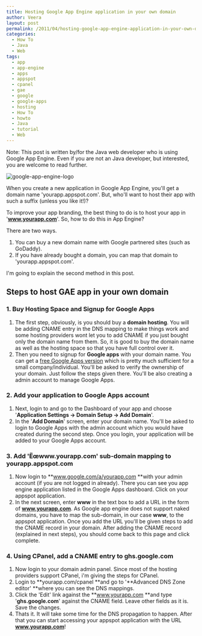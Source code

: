 ```yaml
---
title: Hosting Google App Engine application in your own domain
author: Veera
layout: post
permalink: /2011/04/hosting-google-app-engine-application-in-your-own-domain/
categories:
  - How To
  - Java
  - Web
tags:
  - app
  - app-engine
  - apps
  - appspot
  - cpanel
  - gae
  - google
  - google-apps
  - hosting
  - How To
  - howto
  - Java
  - tutorial
  - Web
---
```


Note: This post is written by/for the Java web developer who is using Google App Engine. Even if you are not an Java developer, but interested, you are welcome to read further.

![google-app-engine-logo][1]

 [1]: http://veerasundar.com/img/2011/04/google-app-engine.png "google-app-engine"

When you create a new application in Google App Engine, you'll get a domain name 'yourapp.appspot.com'. But, who'll want to host their app with such a suffix (unless you like it!)?

To improve your app branding, the best thing to do is to host your app in '**www.yourapp.com**'. So, how to do this in App Engine?

There are two ways.

1.  You can buy a new domain name with Google partnered sites (such as GoDaddy).
2.  If you have already bought a domain, you can map that domain to 'yourapp.appspot.com'.

I'm going to explain the second method in this post.

## Steps to host GAE app in your own domain

### 1. Buy Hosting Space and Signup for Google Apps

1.  The first step, obviously, is you should buy a **domain hosting**. You will be adding CNAME entry in the DNS mapping to make things work and some hosting providers wont let you to add CNAME if you just bought only the domain name from them. So, it is good to buy the domain name as well as the hosting space so that you have full control over it.
2.  Then you need to signup for **Google apps** with your domain name. You can get a [free Google Apps version][2] which is pretty much sufficient for a small company/individual. You'll be asked to verify the ownership of your domain. Just follow the steps given there. You'll be also creating a admin account to manage Google Apps.

 [2]: https://www.google.com/a/cpanel/domain/new "Free version of Google Apps - Signup page"

### 2. Add your application to Google Apps account

1.  Next, login to  and go to the Dashboard of your app and choose '**Application Settings -> Domain Setup -> Add Domain**'.
2.  In the '**Add Domain**' screen, enter your domain name. You'll be asked to login to Google Apps with the admin account which you would have created during the second step. Once you login, your application will be added to your Google Apps account.

### 3. Add 'Ëœwww.yourapp.com' sub-domain mapping to yourapp.appspot.com

1.  Now login to **www.google.com/a/yourapp.com **with your admin account (if you are not logged in already). There you can see you app engine application listed in the Google Apps dashboard. Click on your appspot application.
2.  In the next screen, enter **www** in the text box to add a URL in the form of **www.yourapp.com**. As Google app engine does not support naked domains, you have to map the sub-domain, in our case **www**, to the appspot application. Once you add the URL you'll be given steps to add the CNAME record in your domain. After adding the CNAME record (explained in next steps), you should come back to this page and click complete.

### 4. Using CPanel, add a CNAME entry to ghs.google.com

1.  Now login to your domain admin panel. Since most of the hosting providers support CPanel, i'm giving the steps for CPanel.
2.  Login to **yourapp.com/cpanel **and go to '**Advanced DNS Zone editor' **where you can see the DNS mappings.
3.  Click the 'Edit' link against the **www.yourapp.com **and type '**ghs.google.com**' against the CNAME field. Leave other fields as it is. Save the changes.
4.  Thats it. It will take some time for the DNS propagation to happen. After that you can start accessing your appspot application with the URL **www.yourapp.com**!
